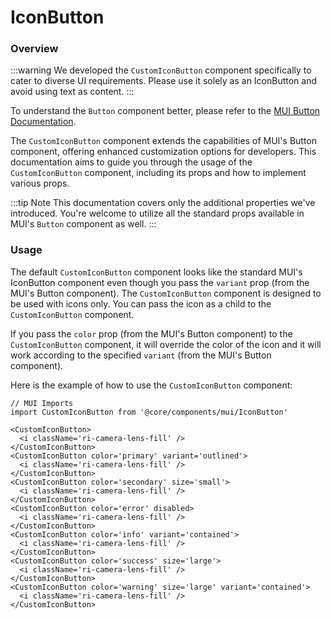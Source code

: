 # IconButton

### Overview

:::warning
We developed the `CustomIconButton` component specifically to cater to diverse UI requirements. Please use it solely as an IconButton and avoid using text as content.
:::

To understand the `Button` component better, please refer to the  [MUI Button Documentation](https://mui.com/material-ui/react-button/).

The `CustomIconButton` component extends the capabilities of MUI's Button component, offering enhanced customization options for developers. This documentation aims to guide you through the usage of the `CustomIconButton` component, including its props and how to implement various props.

:::tip Note
This documentation covers only the additional properties we've introduced. You're welcome to utilize all the standard props available in MUI's `Button` component as well.
:::

### Usage

The default `CustomIconButton` component looks like the standard MUI's IconButton component even though you pass the `variant` prop (from the MUI's Button component). The `CustomIconButton` component is designed to be used with icons only. You can pass the icon as a child to the `CustomIconButton` component.

If you pass the `color` prop (from the MUI's Button component) to the `CustomIconButton` component, it will override the color of the icon and it will work according to the specified `variant` (from the MUI's Button component).

Here is the example of how to use the `CustomIconButton` component:

```tsx
// MUI Imports
import CustomIconButton from '@core/components/mui/IconButton'

<CustomIconButton>
  <i className='ri-camera-lens-fill' />
</CustomIconButton>
<CustomIconButton color='primary' variant='outlined'>
  <i className='ri-camera-lens-fill' />
</CustomIconButton>
<CustomIconButton color='secondary' size='small'>
  <i className='ri-camera-lens-fill' />
</CustomIconButton>
<CustomIconButton color='error' disabled>
  <i className='ri-camera-lens-fill' />
</CustomIconButton>
<CustomIconButton color='info' variant='contained'>
  <i className='ri-camera-lens-fill' />
</CustomIconButton>
<CustomIconButton color='success' size='large'>
  <i className='ri-camera-lens-fill' />
</CustomIconButton>
<CustomIconButton color='warning' size='large' variant='contained'>
  <i className='ri-camera-lens-fill' />
</CustomIconButton>
```
